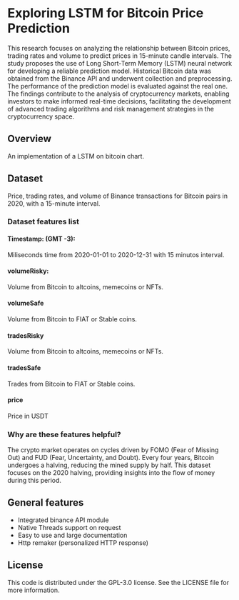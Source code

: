 # Exploring LSTM for Bitcoin Price Prediction
This research focuses on analyzing the relationship
between Bitcoin prices, trading rates and volume to predict
prices in 15-minute candle intervals. The study proposes the
use of Long Short-Term Memory (LSTM) neural network for
developing a reliable prediction model. Historical Bitcoin data
was obtained from the Binance API and underwent collection
and preprocessing. The performance of the prediction model is
evaluated against the real one. The findings contribute to the
analysis of cryptocurrency markets, enabling investors to make
informed real-time decisions, facilitating the development of
advanced trading algorithms and risk management strategies in
the cryptocurrency space.

## Overview
An implementation of a LSTM on bitcoin chart.

## Dataset
Price, trading rates, and volume of Binance transactions for Bitcoin pairs in 2020, with a 15-minute interval.

### Dataset features list

#### Timestamp: (GMT -3):
Miliseconds time from 2020-01-01 to 2020-12-31 with 15 minutos interval.

#### volumeRisky:
Volume from Bitcoin to altcoins, memecoins or NFTs.

#### volumeSafe
Volume from Bitcoin to FIAT or Stable coins.

#### tradesRisky
Volume from Bitcoin to altcoins, memecoins or NFTs.

#### tradesSafe
Trades from Bitcoin to FIAT or Stable coins.

#### price
Price in USDT

### Why are these features helpful?
The crypto market operates on cycles driven by FOMO (Fear of Missing Out) and FUD (Fear, Uncertainty, and Doubt). Every four years, Bitcoin undergoes a halving, reducing the mined supply by half. This dataset focuses on the 2020 halving, providing insights into the flow of money during this period.

## General features
* Integrated binance API module
* Native Threads support on request
* Easy to use and large documentation
* Http remaker (personalized HTTP response)

## License
This code is distributed under the GPL-3.0 license. See the LICENSE file for more information.
